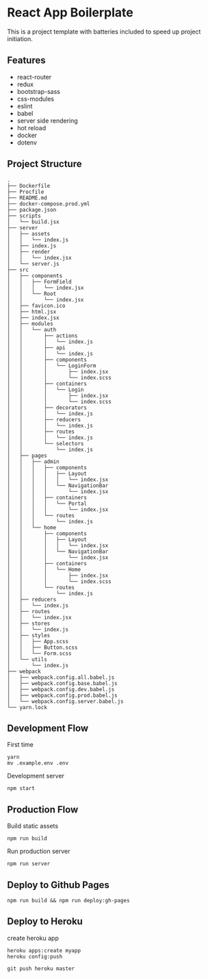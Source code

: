 # React App Boilerplate

This is a project template with batteries included to speed up project initiation.

## Features

*   react-router
*   redux
*   bootstrap-sass
*   css-modules
*   eslint
*   babel
*   server side rendering
*   hot reload
*   docker
*   dotenv

## Project Structure

```
.
├── Dockerfile
├── Procfile
├── README.md
├── docker-compose.prod.yml
├── package.json
├── scripts
│   └── build.jsx
├── server
│   ├── assets
│   │   └── index.js
│   ├── index.js
│   ├── render
│   │   └── index.jsx
│   └── server.js
├── src
│   ├── components
│   │   ├── FormField
│   │   │   └── index.jsx
│   │   └── Root
│   │       └── index.jsx
│   ├── favicon.ico
│   ├── html.jsx
│   ├── index.jsx
│   ├── modules
│   │   └── auth
│   │       ├── actions
│   │       │   └── index.js
│   │       ├── api
│   │       │   └── index.js
│   │       ├── components
│   │       │   └── LoginForm
│   │       │       ├── index.jsx
│   │       │       └── index.scss
│   │       ├── containers
│   │       │   └── Login
│   │       │       ├── index.jsx
│   │       │       └── index.scss
│   │       ├── decorators
│   │       │   └── index.js
│   │       ├── reducers
│   │       │   └── index.js
│   │       ├── routes
│   │       │   └── index.js
│   │       └── selectors
│   │           └── index.js
│   ├── pages
│   │   ├── admin
│   │   │   ├── components
│   │   │   │   ├── Layout
│   │   │   │   │   └── index.jsx
│   │   │   │   └── NavigationBar
│   │   │   │       └── index.jsx
│   │   │   ├── containers
│   │   │   │   └── Portal
│   │   │   │       └── index.jsx
│   │   │   └── routes
│   │   │       └── index.js
│   │   └── home
│   │       ├── components
│   │       │   ├── Layout
│   │       │   │   └── index.jsx
│   │       │   └── NavigationBar
│   │       │       └── index.jsx
│   │       ├── containers
│   │       │   └── Home
│   │       │       ├── index.jsx
│   │       │       └── index.scss
│   │       └── routes
│   │           └── index.js
│   ├── reducers
│   │   └── index.js
│   ├── routes
│   │   └── index.jsx
│   ├── stores
│   │   └── index.js
│   ├── styles
│   │   ├── App.scss
│   │   ├── Button.scss
│   │   └── Form.scss
│   └── utils
│       └── index.js
├── webpack
│   ├── webpack.config.all.babel.js
│   ├── webpack.config.base.babel.js
│   ├── webpack.config.dev.babel.js
│   ├── webpack.config.prod.babel.js
│   └── webpack.config.server.babel.js
└── yarn.lock
```

## Development Flow

First time
```
yarn
mv .example.env .env
```

Development server
```
npm start
```

## Production Flow

Build static assets
```
npm run build
```

Run production server
```
npm run server
```

## Deploy to Github Pages

```
npm run build && npm run deploy:gh-pages
```

## Deploy to Heroku

create heroku app
```
heroku apps:create myapp
heroku config:push
```

```
git push heroku master
```

